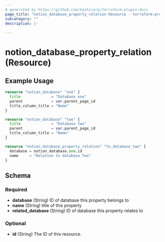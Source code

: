 ```yaml
---
# generated by https://github.com/hashicorp/terraform-plugin-docs
page_title: "notion_database_property_relation Resource - terraform-provider-notion"
subcategory: ""
description: |-
  
---
```


# notion_database_property_relation (Resource)



## Example Usage

```terraform
resource "notion_database" "one" {
  title              = "Database one"
  parent             = var.parent_page_id
  title_column_title = "Name"
}

resource "notion_database" "two" {
  title              = "Database two"
  parent             = var.parent_page_id
  title_column_title = "Name"
}

resource "notion_database_property_relation" "to_database_two" {
  database = notion_database.one.id
  name     = "Relation to database Two"
}
```

<!-- schema generated by tfplugindocs -->
## Schema

### Required

- **database** (String) ID of database this property belongs to
- **name** (String) title of this property
- **related_database** (String) ID of database this property relates to

### Optional

- **id** (String) The ID of this resource.


